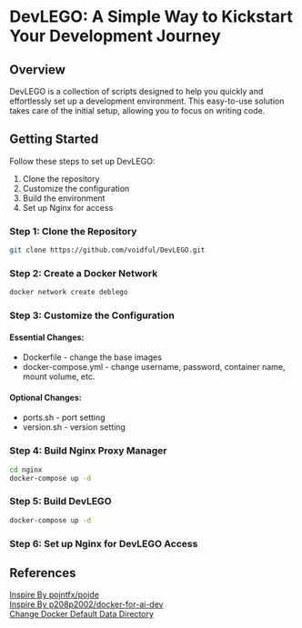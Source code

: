 # DevLEGO: A Simple Way to Kickstart Your Development Journey

## Overview

DevLEGO is a collection of scripts designed to help you quickly and effortlessly set up a development environment. This easy-to-use solution takes care of the initial setup, allowing you to focus on writing code.

## Getting Started

Follow these steps to set up DevLEGO:

1. Clone the repository
2. Customize the configuration
3. Build the environment
4. Set up Nginx for access

### Step 1: Clone the Repository

```bash
git clone https://github.com/voidful/DevLEGO.git
```

### Step 2: Create a Docker Network

```bash
docker network create deblego
```

### Step 3: Customize the Configuration

#### Essential Changes:

- Dockerfile - change the base images
- docker-compose.yml - change username, password, container name, mount volume, etc.

#### Optional Changes:

- ports.sh - port setting
- version.sh - version setting

### Step 4: Build Nginx Proxy Manager

```bash
cd nginx
docker-compose up -d
```

### Step 5: Build DevLEGO

```bash
docker-compose up -d
```

### Step 6: Set up Nginx for DevLEGO Access

## References

[Inspire By pojntfx/pojde](https://github.com/pojntfx/pojde)  
[Inspire By p208p2002/docker-for-ai-dev](https://github.com/p208p2002/docker-for-ai-dev)   
[Change Docker Default Data Directory](https://gist.github.com/plembo/0070059bde27bb8fb37735a899b16e41)  
